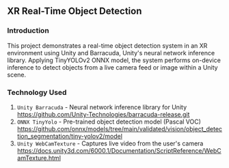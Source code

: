 ## XR Real-Time Object Detection

### Introduction
This project demonstrates a real-time object detection system in an XR environment using Unity and Barracuda, Unity's neural network inference library. Applying TinyYOLOv2 ONNX model, the system performs on-device inference to detect objects from a live camera feed or image within a Unity scene.

### Technology Used
1. `Unity Barracuda` - Neural network inference library for Unity<br>
https://github.com/Unity-Technologies/barracuda-release.git
2. `ONNX TinyYolo` - Pre-trained object detection model (Pascal VOC)<br>
https://github.com/onnx/models/tree/main/validated/vision/object_detection_segmentation/tiny-yolov2/model
3. `Unity WebCamTexture` - Captures live video from the user's camera<br>
https://docs.unity3d.com/6000.1/Documentation/ScriptReference/WebCamTexture.html

### 